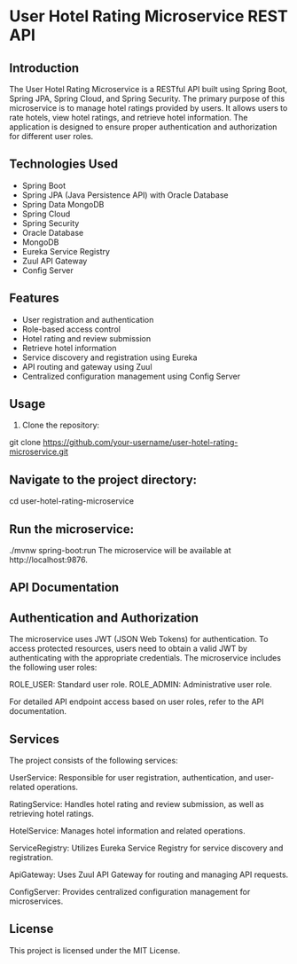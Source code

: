 # User Hotel Rating Microservice REST API

## Introduction

The User Hotel Rating Microservice is a RESTful API built using Spring Boot, Spring JPA, Spring Cloud, and Spring Security. The primary purpose of this microservice is to manage hotel ratings provided by users. It allows users to rate hotels, view hotel ratings, and retrieve hotel information. The application is designed to ensure proper authentication and authorization for different user roles.

## Technologies Used

- Spring Boot
- Spring JPA (Java Persistence API) with Oracle Database
- Spring Data MongoDB
- Spring Cloud
- Spring Security
- Oracle Database
- MongoDB
- Eureka Service Registry
- Zuul API Gateway
- Config Server

## Features

- User registration and authentication
- Role-based access control
- Hotel rating and review submission
- Retrieve hotel information
- Service discovery and registration using Eureka
- API routing and gateway using Zuul
- Centralized configuration management using Config Server

## Usage

1. Clone the repository:

git clone https://github.com/your-username/user-hotel-rating-microservice.git

## Navigate to the project directory:
cd user-hotel-rating-microservice

## Run the microservice:
./mvnw spring-boot:run
The microservice will be available at http://localhost:9876.

## API Documentation

## Authentication and Authorization
The microservice uses JWT (JSON Web Tokens) for authentication. To access protected resources, users need to obtain a valid JWT by authenticating with the appropriate credentials. The microservice includes the following user roles:

ROLE_USER: Standard user role.
ROLE_ADMIN: Administrative user role.

For detailed API endpoint access based on user roles, refer to the API documentation.

## Services
The project consists of the following services:

UserService: Responsible for user registration, authentication, and user-related operations.

RatingService: Handles hotel rating and review submission, as well as retrieving hotel ratings.

HotelService: Manages hotel information and related operations.

ServiceRegistry: Utilizes Eureka Service Registry for service discovery and registration.

ApiGateway: Uses Zuul API Gateway for routing and managing API requests.

ConfigServer: Provides centralized configuration management for microservices.


## License
This project is licensed under the MIT License.




